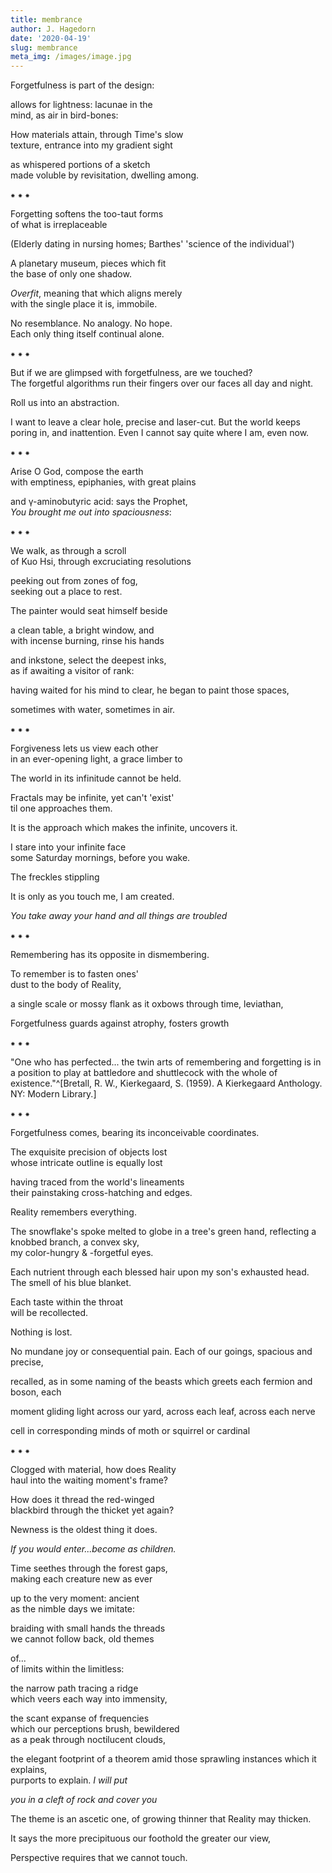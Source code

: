 ```yaml
---
title: membrance
author: J. Hagedorn
date: '2020-04-19'
slug: membrance
meta_img: /images/image.jpg
---
```



Forgetfulness is part of the design:  

allows for lightness: lacunae in the  
mind, as air in bird-bones:  

How materials attain, through Time's slow  
texture, entrance into my gradient sight  

as whispered portions of a sketch  
made voluble by revisitation, dwelling among.  

⁕  ⁕  ⁕  

Forgetting softens the too-taut forms  
of what is irreplaceable

(Elderly dating in nursing homes; Barthes' 'science of the individual')

A planetary museum, pieces which fit  
the base of only one shadow.  

*Overfit*, meaning that which aligns merely  
with the single place it is, immobile.  

No resemblance.  No analogy.  No hope.  
Each only thing itself continual alone.  

⁕  ⁕  ⁕  

But if we are glimpsed with forgetfulness, are we touched?  
The forgetful algorithms run their fingers over our faces all day and night.

Roll us into an abstraction.  

I want to leave a clear hole, precise and laser-cut.
But the world keeps poring in, and inattention.
Even I cannot say quite where I am, even now.

⁕  ⁕  ⁕  

Arise O God, compose the earth  
with emptiness, epiphanies, with great plains  

and γ-aminobutyric acid: says the Prophet,  
*You brought me out into spaciousness*:  

⁕  ⁕  ⁕  

We walk, as through a scroll  
of Kuo Hsi, through excruciating resolutions  

peeking out from zones of fog,  
seeking out a place to rest.

The painter would seat himself beside

a clean table, a bright window, and  
with incense burning, rinse his hands  

and inkstone, select the deepest inks,  
as if awaiting a visitor of rank:  

having waited for his mind to clear,
he began to paint those spaces,

sometimes with water, sometimes in air.

⁕  ⁕  ⁕  

Forgiveness lets us view each other  
in an ever-opening light, a grace
limber to 

The world in its infinitude cannot be held.

Fractals may be infinite, yet can't 'exist'  
til one approaches them.

It is the approach which makes the infinite, uncovers it.

I stare into your infinite face  
some Saturday mornings, before you wake.

The freckles stippling

It is only as you touch me, I am created.

*You take away your hand and all things are troubled*

⁕  ⁕  ⁕  

Remembering has its opposite in dismembering.  

To remember is to fasten ones'  
dust to the body of Reality,  

a single scale or mossy flank
as it oxbows through time, leviathan,

Forgetfulness guards against atrophy, fosters growth

⁕  ⁕  ⁕  

"One who has perfected... the twin arts of remembering and forgetting is in a position to play at battledore and shuttlecock with the whole of existence."^[Bretall, R. W., Kierkegaard, S. (1959). A Kierkegaard Anthology. NY: Modern Library.]

⁕  ⁕  ⁕  

Forgetfulness comes, bearing its inconceivable coordinates.  

The exquisite precision of objects lost  
whose intricate outline is equally lost 

having traced from the world's lineaments  
their painstaking cross-hatching and edges.

Reality remembers everything.

The snowflake's spoke melted to globe 
in a tree's green hand, reflecting 
a knobbed branch, a convex sky,  
my color-hungry & -forgetful eyes.

Each nutrient through each blessed hair 
upon my son's exhausted head.  
The smell of his blue blanket.

Each taste within the throat  
will be recollected.

Nothing is lost.  

No mundane joy or consequential pain.
Each of our goings, spacious and precise,  

recalled, as in some naming of the beasts
which greets each fermion and boson, each 

moment gliding light across our yard, 
across each leaf, across each nerve

cell in corresponding minds
of moth or squirrel or cardinal

⁕  ⁕  ⁕  

Clogged with material, how does Reality  
haul into the waiting moment's frame?  

How does it thread the red-winged  
blackbird through the thicket yet again?  

Newness is the oldest thing it does.  

*If you would enter...become as children.*

Time seethes through the forest gaps,  
making each creature new as ever  

up to the very moment: ancient  
as the nimble days we imitate:  

braiding with small hands the threads  
we cannot follow back, old themes  

of...  
of limits within the limitless:

the narrow path tracing a ridge  
which veers each way into immensity,  

the scant expanse of frequencies  
which our perceptions brush, bewildered  
as a peak through noctilucent clouds,  

the elegant footprint of a theorem amid
those sprawling instances which it explains,  
purports to explain.  *I will put*  

*you in a cleft of rock and cover you*

The theme is an ascetic one,
of growing thinner that Reality may thicken.

It says the more precipituous our foothold 
the greater our view,

Perspective requires that we cannot touch. 




